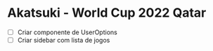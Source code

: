# Akatsuki - World Cup 2022 Qatar

- [ ] Criar componente de UserOptions
- [ ] Criar sidebar com lista de jogos
